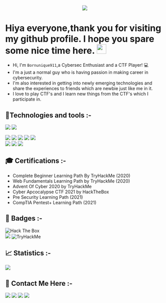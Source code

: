 <h1 align="center">
  <a href="https://git.io/typing-svg">
    <img src="https://readme-typing-svg.herokuapp.com?size=40&width=500&height=60&lines=H3110+H4x0r$" style="display: inline ">
  </a>
</h1>

# Hiya everyone,thank you for visiting my github profile. I hope you spare some nice time here. <img src="https://raw.githubusercontent.com/aemmadi/aemmadi/master/wave.gif" width="30px">
* Hi, I'm `Bornunique911`,a Cybersec Enthusiast and a CTF Player! 💻 <br>
* I'm a just a normal guy who is having passion in making career in cybersecurity.<br>
* I'm also interested in getting into newly emerging technologies and share the experiences to friends which are newbie just like me in it.<br>
* I love to play CTF's and I learn new things from the CTF's which I participate in.

## 🤖Technologies and tools :-
<image src="https://img.shields.io/badge/Python-3776AB?style=for-the-badge&logo=python&logoColor=black"> <image src="https://img.shields.io/badge/bash-4D4D4D?style=for-the-badge&logo=windows%20terminal&logoColor=white">       


<image src="https://img.shields.io/badge/Windows-0078D6?style=for-the-badge&logo=windows&logoColor=white"> <image src="https://img.shields.io/badge/Linux-FCC624?style=for-the-badge&logo=linux&logoColor=black"> <image src="https://img.shields.io/badge/Ubuntu-E95420?style=for-the-badge&logo=ubuntu&logoColor=white"> <image src="https://img.shields.io/badge/Kali_Linux-557C94?style=for-the-badge&logo=kali-linux&logoColor=white">  <image src="https://img.shields.io/badge/Debian-A81D33?style=for-the-badge&logo=debian&logoColor=white">   
<image src="https://img.shields.io/badge/sublime_text-%23575757.svg?&style=for-the-badge&logo=sublime-text&logoColor=important">  <image src="https://img.shields.io/badge/VIM-%2311AB00.svg?&style=for-the-badge&logo=vim&logoColor=white"> <image src="https://img.shields.io/badge/Notion-000000?style=for-the-badge&logo=notion&logoColor=white">

  
## 🎓 Certifications :- 
- Complete Beginner Learning Path By TryHackMe (2020)
- Web Fundamentals Learning Path by TryHackMe (2020)
- Advent Of Cyber 2020 by TryHackMe
- Cyber Apcocalypse CTF 2021 by HackTheBox
- Pre Security Learning Path (2021)
- CompTIA Pentest+ Learning Path (2021)  

  
## 📛 Badges :-

<image src="https://www.hackthebox.eu/badge/image/526639" alt="Hack The Box" style="max-width: 480px"> <br>
<image src="https://github.com/Bornunique911/TryHackMe_badge_image/blob/main/Bornunique911.png">
<img src="https://tryhackme-badges.s3.amazonaws.com/Bornunique911.png" alt="TryHackMe">
  
## 📈 Statistics :-
<image src="https://github-readme-stats.vercel.app/api?username=Bornunique911&show_icons=true&theme=tokyonight">
  

## 📱 Contact Me Here :-
<a href="mailto:raviraj.mehta911@gmail.com"><img src="https://img.shields.io/badge/Gmail-D14836?style=for-the-badge&logo=gmail&logoColor=white"></a>
<a href="https://twitter.com/bornunique911"><img src="https://img.shields.io/badge/Twitter-1DA1F2?style=for-the-badge&logo=twitter&logoColor=white"></a>
<a href="https://www.linkedin.com/in/ravirajmehta/"><img src="https://img.shields.io/badge/LinkedIn-0077B5?style=for-the-badge&logo=linkedin&logoColor=white"></a>
<a href="https://github.com/Bornunique911"><img src="https://img.shields.io/badge/GitHub-100000?style=for-the-badge&logo=github&logoColor=white"></a>


